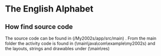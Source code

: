 

# The English Alphabet

## How find source code

The source code can be found in (/My2002s/app/src/main) . From the main folder the activity code is found in (\main\java\com\example\my2002s) and the layouts, strings and drawables under (\main\res)

